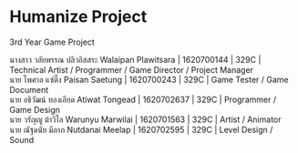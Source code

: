 # Humanize Project
3rd Year Game Project

นางสาว วลัยพรรณ ปลิวอิสสระ Walaipan Plawitsara | 1620700144 | 329C | Technical Artist / Programmer / Game Director / Project Manager<br/>
นาย ไพศาล แซ่ตึ๊ง Paisan Saetung | 1620700243 | 329C | Game Tester / Game Document<br/>
นาย อธิวัฒน์ ทองเอียด Atiwat Tongead | 1620702637 | 329C | Programmer / Game Design<br/>
นาย วรัญญู ม้าวิไล Warunyu Marwilai | 1620701563 | 329C | Artist / Animator<br/>
นาย ณัฐดนัย มีลาภ Nutdanai Meelap | 1620702595 | 329C | Level Design / Sound<br/>